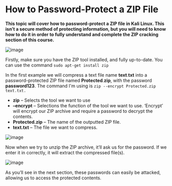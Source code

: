 # How to Password-Protect a ZIP File

**This topic will cover how to password-protect a ZIP file in Kali Linux. This isn’t a secure method of protecting information, but you will need to know how to do it in order to fully understand and complete the ZIP cracking section of this course.**

![image](https://user-images.githubusercontent.com/87195021/125537629-9cfcdc1e-333a-4507-9808-e4952e0c8706.png)

Firstly, make sure you have the ZIP tool installed, and fully up-to-date. You can use the command `sudo apt-get install zip`

In the first example we will compress a text file name **text**.**txt** into a password-protected ZIP file named **Protected**.**zip**, with the password **password123**. The command I\'m using is `zip --encrypt Protected.zip text.txt.`

- **zip** – Selects the tool we want to use
- **–encrypt** – Selections the function of the tool we want to use. ‘Encrypt’ will encrypt our ZIP archive and require a password to decrypt the contents.
- **Protected.zip** – The name of the outputted ZIP file.
- **text.txt** – The file we want to compress.

![image](https://user-images.githubusercontent.com/87195021/125537751-3a3b8d4f-f483-40a3-87ae-76dd08832274.png)

Now when we try to unzip the ZIP archive, it’ll ask us for the password. If we enter it in correctly, it will extract the compressed file(s).

![image](https://user-images.githubusercontent.com/87195021/125537769-3a3c4ded-adc4-41d5-a9a5-968bf33328c9.png)

As you’ll see in the next section, these passwords can easily be attacked, allowing us to access the protected contents.

